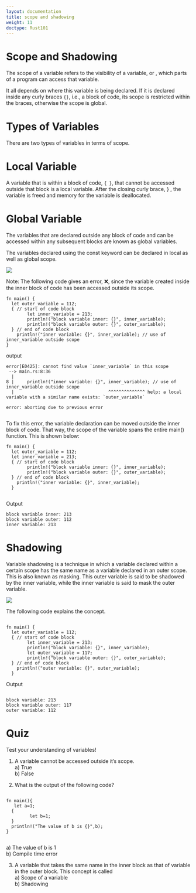 ```yaml
---
layout: documentation
title: scope and shadowing
weight: 11
doctype: Rust101
---
```


# Scope and Shadowing

The scope of a variable refers to the visibility of a variable, or , which parts of a program can access that variable.

It all depends on where this variable is being declared. If it is declared inside any curly braces `{}`, i.e., a block of code, its scope is restricted within the braces, otherwise the scope is global.

# Types of Variables 

There are two types of variables in terms of scope.

# Local Variable 

A variable that is within a block of code, `{ }`, that cannot be accessed outside that block is a local variable. After the closing curly brace, } , the variable is freed and memory for the variable is deallocated.


# Global Variable 

The variables that are declared outside any block of code and can be accessed within any subsequent blocks are known as global variables.

The variables declared using the const keyword can be declared in local as well as global scope. 

![](https://raw.githubusercontent.com/sangam14/RustLabs/master/img/local_var.png)

Note: The following code gives an error, ❌, since the variable created inside the inner block of code has been accessed outside its scope.

```
fn main() {
  let outer_variable = 112;
  { // start of code block
        let inner_variable = 213;
        println!("block variable inner: {}", inner_variable);
        println!("block variable outer: {}", outer_variable);
  } // end of code block
    println!("inner variable: {}", inner_variable); // use of inner_variable outside scope
}

```

output 

```
error[E0425]: cannot find value `inner_variable` in this scope
 --> main.rs:8:36
  |
8 |     println!("inner variable: {}", inner_variable); // use of inner_variable outside scope
  |                                    ^^^^^^^^^^^^^^ help: a local variable with a similar name exists: `outer_variable`

error: aborting due to previous error


```
To fix this error, the variable declaration can be moved outside the inner block of code. That way, the scope of the variable spans the entire main() function. This is shown below:

```
fn main() {
  let outer_variable = 112;
  let inner_variable = 213;
  { // start of code block
        println!("block variable inner: {}", inner_variable);
        println!("block variable outer: {}", outer_variable);
  } // end of code block
    println!("inner variable: {}", inner_variable);
  }


```
Output
```
block variable inner: 213
block variable outer: 112
inner variable: 213

```

# Shadowing

Variable shadowing is a technique in which a variable declared within a certain scope has the same name as a variable declared in an outer scope. This is also known as masking. This outer variable is said to be shadowed by the inner variable, while the inner variable is said to mask the outer variable.


![](https://raw.githubusercontent.com/sangam14/RustLabs/master/img/Shadowing.png) 

The following code explains the concept.

```

fn main() {
  let outer_variable = 112;
  { // start of code block
        let inner_variable = 213;
        println!("block variable: {}", inner_variable);
        let outer_variable = 117;
        println!("block variable outer: {}", outer_variable);
  } // end of code block
    println!("outer variable: {}", outer_variable);
  }

```

Output
```

block variable: 213
block variable outer: 117
outer variable: 112

```

# Quiz 

Test your understanding of variables!

1. A variable cannot be accessed outside it’s scope. <br> 
a) True <br> 
b) False <br> 

2. What is the output of the following code? <br> 

```

fn main(){
   let a=1;
  {
         let b=1;
  }
  println!("The value of b is {}",b);
}


```

a) The value of b is 1 <br> 
b) Compile time error <br> 

3. A variable that takes the same name in the inner block as that of variable in the outer block. This concept is called <br> 
a) Scope of a variable <br> 
b) Shadowing <br> 










